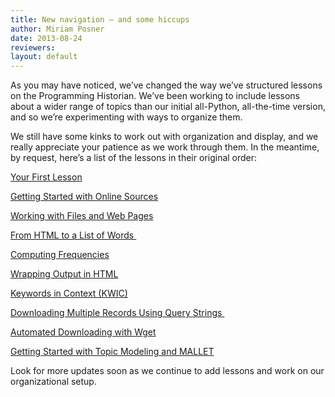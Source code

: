 ```yaml
---
title: New navigation — and some hiccups
author: Miriam Posner
date: 2013-08-24
reviewers: 
layout: default
---
```


As you may have noticed, we’ve changed the way we’ve structured lessons
on the Programming Historian. We’ve been working to include lessons
about a wider range of topics than our initial all-Python, all-the-time
version, and so we’re experimenting with ways to organize them.

We still have some kinks to work out with organization and display, and
we really appreciate your patience as we work through them. In the
meantime, by request, here’s a list of the lessons in their original
order:

[Your First Lesson][]

[Getting Started with Online Sources][]

[Working with Files and Web Pages][]

[From HTML to a List of Words ][]

[Computing Frequencies][]

[Wrapping Output in HTML][]

[Keywords in Context (KWIC)][]

[Downloading Multiple Records Using Query Strings ][]

[Automated Downloading with Wget][]

[Getting Started with Topic Modeling and MALLET][]

Look for more updates soon as we continue to add lessons and work on our
organizational setup.

  [Your First Lesson]: ../lessons/your-first-lesson-2
  [Getting Started with Online Sources]: ../lessons/viewing-html-files
  [Working with Files and Web Pages]: ../lessons/working-with-files-and-webpages
  [From HTML to a List of Words ]: ../lessons/from-html-to-list-of-words
  [Computing Frequencies]: ../lessons/computing-frequencies-2
  [Wrapping Output in HTML]: ../lessons/output-data-as-html-file
  [Keywords in Context (KWIC)]: ../lessons/keywords-in-context-using-n-grams
  [Downloading Multiple Records Using Query Strings ]: ../lessons/downloading-multiple-records-using-query-strings
  [Automated Downloading with Wget]: ../lessons/automated-downloading-with-wget
  [Getting Started with Topic Modeling and MALLET]: ../lessons/topic-modeling-and-mallet
